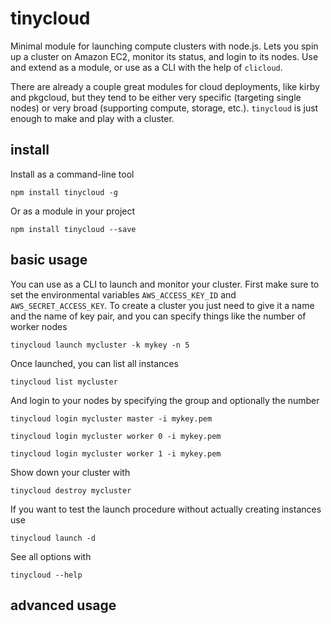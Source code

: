 # tinycloud

Minimal module for launching compute clusters with node.js. Lets you spin up a cluster on Amazon EC2, monitor its status, and login to its nodes. Use and extend as a module, or use as a CLI with the help of `clicloud`.

There are already a couple great modules for cloud deployments, like kirby and pkgcloud, but they tend to be either very specific (targeting single nodes) or very broad (supporting compute, storage, etc.). `tinycloud` is just enough to make and play with a cluster.

## install

Install as a command-line tool

```
npm install tinycloud -g
```

Or as a module in your project

```
npm install tinycloud --save
```

## basic usage

You can use as a CLI to launch and monitor your cluster. First make sure to set the environmental variables `AWS_ACCESS_KEY_ID` and `AWS_SECRET_ACCESS_KEY`. To create a cluster you just need to give it a name and the name of key pair, and you can specify things like the number of worker nodes

```
tinycloud launch mycluster -k mykey -n 5
```

Once launched, you can list all instances

```
tinycloud list mycluster
```

And login to your nodes by specifying the group and optionally the number

```
tinycloud login mycluster master -i mykey.pem
```
```
tinycloud login mycluster worker 0 -i mykey.pem
```
```
tinycloud login mycluster worker 1 -i mykey.pem
```

Show down your cluster with

```
tinycloud destroy mycluster
```

If you want to test the launch procedure without actually creating instances use

```
tinycloud launch -d
```

See all options with

```
tinycloud --help
```


## advanced usage